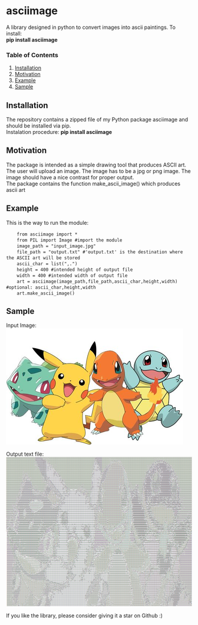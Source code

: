 # asciimage

A library designed in python to convert images into ascii paintings.
To install: <br><b>pip install asciimage</b>

### Table of Contents

1. [Installation](#installation)
2. [Motivation](#motivation)
3. [Example](#example)
4. [Sample](#sample)


## Installation <a name="installation"></a>
The repository contains a zipped file of my Python package asciimage and should be installed via pip.<br/>
Instalation procedure: <b>pip install asciimage</b>


## Motivation <a name="Motivation"></a>
The package is intended as a simple drawing tool that produces ASCII art.<br/>
The user will upload an image. The image has to be a jpg or png image. The image should have a nice contrast for proper output.<br/>
The package contains the function make_ascii_image() which produces ascii art <br/>


## Example <a name="Example"></a>
This is the way to run the module:


		from asciimage import *
		from PIL import Image #import the module
		image_path = "input_image.jpg"
		file_path = "output.txt" #'output.txt' is the destination where the ASCII art will be stored
		ascii_char = list(",.")
		height = 400 #intended height of output file
		width = 400 #intended width of output file
		art = asciimage(image_path,file_path,ascii_char,height,width) #optional: ascii_char,height,width
		art.make_ascii_image()



## Sample <a name="Sample"></a>

Input Image: <br>
![Image](https://github.com/jojo96/asciimage/blob/main/pok.jpg)

Output text file: <br>
![Image](https://github.com/jojo96/asciimage/blob/main/pok_txt.png)

If you like the library, please consider giving it a star on Github :)       


